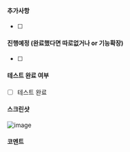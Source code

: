 #### 추가사항

- [ ]

#### 진행예정 (완료했다면 따로없거나 or 기능확장)

- [ ]

#### 테스트 완료 여부

- [ ] 테스트 완료

#### 스크린샷

![image](이미지url)

#### 코멘트

